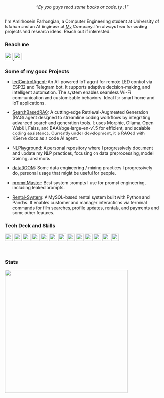 <p align="center"><i>“Ey yoo guys read some books or code. ty :}”</i></p> 

<h2></h2>

I'm Amirhosein Farhangian, a Computer Engineering student at University of Isfahan and an AI Engineer at [My](https://github.com/ERxAI) Company. I'm always free for coding projects and research ideas. Reach out if interested. 

### Reach me

<a href="https://www.linkedin.com/in/amirh-far">
  <img src="https://img.shields.io/badge/-LinkedIn-0077B5?style=for-the-badge&logo=LinkedIn&logoColor=white" height="25"/>
</a>

<a href="mailto:amirh.far8@gmail.com?subject=Hello%20Amirhosein,%20From%20Github">
  <img src="https://img.shields.io/badge/gmail-%23D14836.svg?style=for-the-badge&logo=gmail&logoColor=white" height="25"/>
</a>

### Some of my good Projects

- [ledControlAgent](https://github.com/amirh-far/ledControlAgent): An AI-powered IoT agent for remote LED control via ESP32 and Telegram bot. It supports adaptive decision-making, and intelligent automation. The system enables seamless Wi-Fi communication and customizable behaviors. Ideal for smart home and IoT applications.

- [SearchBasedRAG](https://github.com/amirh-far/SearchBasedRAG): A cutting-edge Retrieval-Augmented Generation (RAG) agent designed to streamline coding workflows by integrating advanced search and generation tools. It uses Morphic, Ollama, Open WebUI, Faiss, and BAAI/bge-large-en-v1.5 for efficient, and scalable coding assistance. Currently under development, it is RAGed with KServe docs as a code AI agent.


- [NLPlayground](https://github.com/amirh-far/NLPlayground): A personal repository where I progressively document and update my NLP practices, focusing on data preprocessing, model training, and more.
  
- [dataDOOM](https://github.com/amirh-far/dataDOOM): Some data engineering / mining practices I progressively do, personal usage that might be useful for people.
  
- [promptMaster](https://github.com/amirh-far/promptMaster): Best system prompts I use for prompt engineering, including leaked prompts.


- [Rental-System](https://github.com/amirh-far/Rental-System): A MySQL-based rental system built with Python and Pandas. It enables customer and manager interactions via terminal commands for film searches, profile updates, rentals, and payments and some other features.
  
### Tech Deck and Skills

<p>
  <img src="https://img.shields.io/badge/Python-FFD43B?style=for-the-badge&logo=python&logoColor=blue" height="25"/>
  <img src="https://img.shields.io/badge/Numpy-777BB4?style=for-the-badge&logo=numpy&logoColor=white" height="25"/>
  <img src="https://img.shields.io/badge/Pandas-2C2D72?style=for-the-badge&logo=pandas&logoColor=white" height="25"/>
  <img src="https://img.shields.io/badge/PyTorch-EE4C2C?style=for-the-badge&logo=pytorch&logoColor=white" height="25"/>
<!--   <img src="https://img.shields.io/badge/TensorFlow-FF6F00?style=for-the-badge&logo=tensorflow&logoColor=white" height="25"/> -->
  <img src="https://img.shields.io/badge/MySQL-005C84?style=for-the-badge&logo=mysql&logoColor=white" height="25"/>
  <img src="https://img.shields.io/badge/GIT-E44C30?style=for-the-badge&logo=git&logoColor=white" height="25"/>
  <img src="https://img.shields.io/badge/Docker-2CA5E0?style=for-the-badge&logo=docker&logoColor=white" height="25"/>
  <img src="https://img.shields.io/badge/Ubuntu-E95420?style=for-the-badge&logo=ubuntu&logoColor=white" height="25"/>
  <img src="https://img.shields.io/badge/Django-092E20?style=for-the-badge&logo=django&logoColor=green" height="25"/>
  <img src="https://img.shields.io/badge/Nginx-009639?style=for-the-badge&logo=nginx&logoColor=white" height="25"/>
  <img src="https://img.shields.io/badge/C-00599C?style=for-the-badge&logo=c&logoColor=white" height="25"/>

  <img src="https://img.shields.io/badge/mac%20os-000000?style=for-the-badge&logo=apple&logoColor=white" height="25"/>
  <img src="https://img.shields.io/badge/Postman-FF6C37?style=for-the-badge&logo=Postman&logoColor=white" height="25"/>
</p>

  <br>
<!-- ### ⚡️ AI & ML Tools
<p>
  <img src="https://img.shields.io/badge/django%20rest-ff1709?style=for-the-badge&logo=django&logoColor=white"/>
  <img src="https://img.shields.io/badge/scikit_learn-F7931E?style=for-the-badge&logo=scikitlearn&logoColor=white"/>
  
  <br>
</p>
-->

### Stats

<img src="https://github-readme-stats.vercel.app/api?username=amirh-far&theme=radical&hide_border=true&count_private=true" width="400"/>
<!--![Git Most Used Langs](https://github-readme-stats.vercel.app/api/top-langs/?username=amirh-far&hide=TeX&layout=compact&theme=radical&hide_border=true) -->
<!--
![Visitor Badge](https://visitor-badge.laobi.icu/badge?page_id=amirh-far)
!-->
<br>
<!-- <h2 align="center">💻 Check Out My Repos ⬇️</h2> -->

